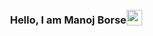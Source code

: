 <div style="
    display: flex;
    justify-content: center;
    align-items: center;
"> 
  <h3>
    Hello, I am Manoj Borse  
    </h3> 
  <div> <img src="https://media1.giphy.com/media/gM5qFksULw54NMWyry/giphy.gif" width="25"></div>
</div>
